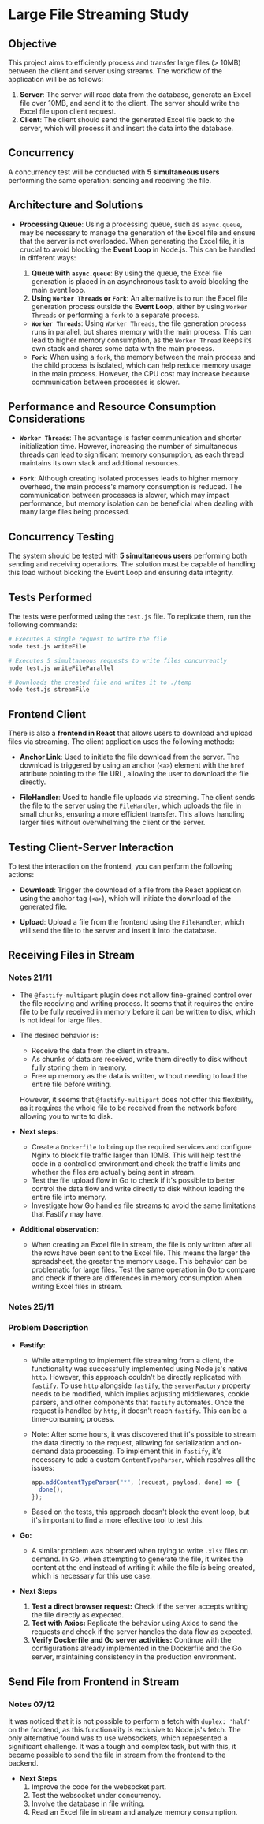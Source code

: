 # Large File Streaming Study

## Objective

This project aims to efficiently process and transfer large files (> 10MB) between the client and server using streams. The workflow of the application will be as follows:

1. **Server**: The server will read data from the database, generate an Excel file over 10MB, and send it to the client. The server should write the Excel file upon client request.
2. **Client**: The client should send the generated Excel file back to the server, which will process it and insert the data into the database.

## Concurrency

A concurrency test will be conducted with **5 simultaneous users** performing the same operation: sending and receiving the file.

## Architecture and Solutions

- **Processing Queue**: Using a processing queue, such as `async.queue`, may be necessary to manage the generation of the Excel file and ensure that the server is not overloaded. When generating the Excel file, it is crucial to avoid blocking the **Event Loop** in Node.js. This can be handled in different ways:

  1. **Queue with `async.queue`**: By using the queue, the Excel file generation is placed in an asynchronous task to avoid blocking the main event loop.
  2. **Using `Worker Threads` or `Fork`**: An alternative is to run the Excel file generation process outside the **Event Loop**, either by using `Worker Threads` or performing a `fork` to a separate process.

  - **`Worker Threads`**: Using `Worker Threads`, the file generation process runs in parallel, but shares memory with the main process. This can lead to higher memory consumption, as the `Worker Thread` keeps its own stack and shares some data with the main process.
  - **`Fork`**: When using a `fork`, the memory between the main process and the child process is isolated, which can help reduce memory usage in the main process. However, the CPU cost may increase because communication between processes is slower.

## Performance and Resource Consumption Considerations

- **`Worker Threads`**: The advantage is faster communication and shorter initialization time. However, increasing the number of simultaneous threads can lead to significant memory consumption, as each thread maintains its own stack and additional resources.
  
- **`Fork`**: Although creating isolated processes leads to higher memory overhead, the main process's memory consumption is reduced. The communication between processes is slower, which may impact performance, but memory isolation can be beneficial when dealing with many large files being processed.

## Concurrency Testing

The system should be tested with **5 simultaneous users** performing both sending and receiving operations. The solution must be capable of handling this load without blocking the Event Loop and ensuring data integrity.

## Tests Performed

The tests were performed using the `test.js` file. To replicate them, run the following commands:

```bash
# Executes a single request to write the file
node test.js writeFile 

# Executes 5 simultaneous requests to write files concurrently
node test.js writeFileParallel

# Downloads the created file and writes it to ./temp
node test.js streamFile
```

## Frontend Client

There is also a **frontend in React** that allows users to download and upload files via streaming. The client application uses the following methods:

- **Anchor Link**: Used to initiate the file download from the server. The download is triggered by using an anchor (`<a>`) element with the `href` attribute pointing to the file URL, allowing the user to download the file directly.

- **FileHandler**: Used to handle file uploads via streaming. The client sends the file to the server using the `FileHandler`, which uploads the file in small chunks, ensuring a more efficient transfer. This allows handling larger files without overwhelming the client or the server.

## Testing Client-Server Interaction

To test the interaction on the frontend, you can perform the following actions:

- **Download**: Trigger the download of a file from the React application using the anchor tag (`<a>`), which will initiate the download of the generated file.

- **Upload**: Upload a file from the frontend using the `FileHandler`, which will send the file to the server and insert it into the database.

## Receiving Files in Stream

### Notes 21/11

- The `@fastify-multipart` plugin does not allow fine-grained control over the file receiving and writing process. It seems that it requires the entire file to be fully received in memory before it can be written to disk, which is not ideal for large files.
- The desired behavior is:
  - Receive the data from the client in stream.
  - As chunks of data are received, write them directly to disk without fully storing them in memory.
  - Free up memory as the data is written, without needing to load the entire file before writing.

  However, it seems that `@fastify-multipart` does not offer this flexibility, as it requires the whole file to be received from the network before allowing you to write to disk.

- **Next steps**:
  - Create a `Dockerfile` to bring up the required services and configure Nginx to block file traffic larger than 10MB. This will help test the code in a controlled environment and check the traffic limits and whether the files are actually being sent in stream.
  - Test the file upload flow in Go to check if it's possible to better control the data flow and write directly to disk without loading the entire file into memory.
  - Investigate how Go handles file streams to avoid the same limitations that Fastify may have.

- **Additional observation**:
  - When creating an Excel file in stream, the file is only written after all the rows have been sent to the Excel file. This means the larger the spreadsheet, the greater the memory usage. This behavior can be problematic for large files. Test the same operation in Go to compare and check if there are differences in memory consumption when writing Excel files in stream.

### Notes 25/11

### Problem Description

- **Fastify:**
  - While attempting to implement file streaming from a client, the functionality was successfully implemented using Node.js's native `http`. However, this approach couldn't be directly replicated with `fastify`. To use `http` alongside `fastify`, the `serverFactory` property needs to be modified, which implies adjusting middlewares, cookie parsers, and other components that `fastify` automates. Once the request is handled by `http`, it doesn't reach `fastify`. This can be a time-consuming process.

  - Note: After some hours, it was discovered that it's possible to stream the data directly to the request, allowing for serialization and on-demand data processing. To implement this in `fastify`, it's necessary to add a custom `ContentTypeParser`, which resolves all the issues:

    ```javascript
    app.addContentTypeParser("*", (request, payload, done) => {
      done();
    });
    ```

  - Based on the tests, this approach doesn't block the event loop, but it's important to find a more effective tool to test this.

- **Go:**
  - A similar problem was observed when trying to write `.xlsx` files on demand. In Go, when attempting to generate the file, it writes the content at the end instead of writing it while the file is being created, which is necessary for this use case.

- **Next Steps**
  1. **Test a direct browser request:** Check if the server accepts writing the file directly as expected.
  2. **Test with Axios:** Replicate the behavior using Axios to send the requests and check if the server handles the data flow as expected.
  3. **Verify Dockerfile and Go server activities:** Continue with the configurations already implemented in the Dockerfile and the Go server, maintaining consistency in the production environment.

## Send File from Frontend in Stream

### Notes 07/12

It was noticed that it is not possible to perform a fetch with `duplex: 'half'` on the frontend, as this functionality is exclusive to Node.js's fetch. The only alternative found was to use websockets, which represented a significant challenge. It was a tough and complex task, but with this, it became possible to send the file in stream from the frontend to the backend.

- **Next Steps**
  1. Improve the code for the websocket part.
  2. Test the websocket under concurrency.
  3. Involve the database in file writing.
  4. Read an Excel file in stream and analyze memory consumption.
